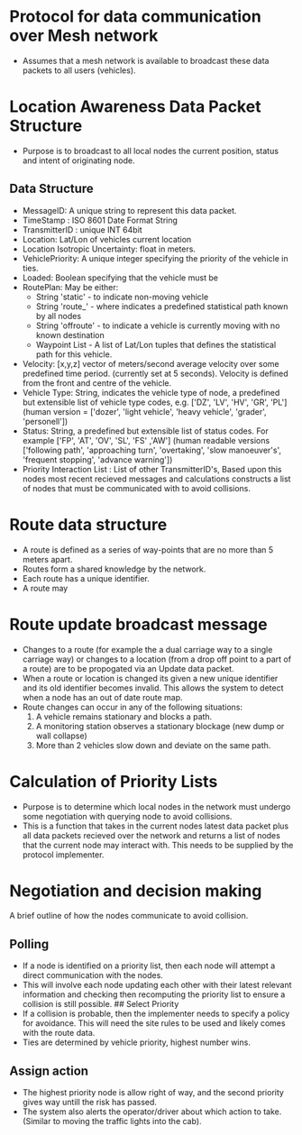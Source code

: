 # Protocol for data communication over Mesh network
 - Assumes that a mesh network is available to broadcast these data packets to all users (vehicles).
# Location Awareness Data Packet Structure
 - Purpose is to broadcast to all local nodes the current position, status and intent of originating node.
## Data Structure
 - MessageID: A unique string to represent this data packet.
 - TimeStamp : ISO 8601 Date Format String
 - TransmitterID : unique INT 64bit
 - Location: Lat/Lon of vehicles current location
 - Location Isotropic Uncertainty: float in meters.
 - VehiclePriority: A unique integer specifying the priority of the vehicle in ties.
 - Loaded: Boolean specifying that the vehicle must be
 - RoutePlan: May be either:
   - String 'static' - to indicate non-moving vehicle
   - String 'route_<id>' - where <id> indicates a predefined statistical path known by all nodes
   - String 'offroute' - to indicate a vehicle is currently moving with no known destination
   - Waypoint List - A list of Lat/Lon tuples that defines the statistical path for this vehicle.
 - Velocity: [x,y,z] vector of meters/second average velocity over some predefined
             time period. (currently set at 5 seconds). Velocity is defined from
             the front and centre of the vehicle.
 - Vehicle Type: String, indicates the vehicle type of node, a predefined but extensible list of vehicle type codes, e.g.
   ['DZ', 'LV', 'HV', 'GR', 'PL'] (human version = ['dozer', 'light vehicle', 'heavy vehicle', 'grader', 'personell'])
 - Status: String, a predefined but extensible list of status codes. For example
   ['FP', 'AT', 'OV', 'SL', 'FS' ,'AW'] (human readable versions
    ['following path', 'approaching turn', 'overtaking', 'slow manoeuver's',
    'frequent stopping', 'advance warning'])
 - Priority Interaction List : List of other TransmitterID's,
      Based upon this nodes most recent recieved messages and calculations
      constructs a list of nodes that must be communicated with to avoid collisions.

# Route data structure
 - A route is defined as a series of way-points that are no more than 5 meters apart.
 - Routes form a shared knowledge by the network.
 - Each route has a unique identifier.
 - A route may
# Route update broadcast message
 - Changes to a route (for example the a dual carriage way to a single
   carriage way) or changes to a location (from a drop off point to a
   part of a route) are to be propogated via an Update data packet.
 - When a route or location is changed its given a new unique
   identifier and its old identifier becomes invalid. This allows the
   system to detect when a node has an out of date route map.
 - Route changes can occur in any of the following situations:
     1. A vehicle remains stationary and blocks a path.
     2. A monitoring station observes a stationary blockage (new dump or wall collapse)
     3. More than 2 vehicles slow down and deviate on the same path.


# Calculation of Priority Lists
 - Purpose is to determine which local nodes in the network must
   undergo some negotiation with querying node to avoid collisions.
 - This is a function that takes in the current nodes latest data
   packet plus all data packets recieved over the network and returns
   a list of nodes that the current node may interact with. This needs
   to be supplied by the protocol implementer.

# Negotiation and decision making
A brief outline of how the nodes communicate to avoid collision.

## Polling
 - If a node is identified on a priority list, then each node will attempt a
   direct communication with the nodes.
 - This will involve each node updating each other with their latest
   relevant information and checking then recomputing the priority
   list to ensure a collision is still possible.  ## Select Priority
 - If a collision is probable, then the implementer needs to specify a
   policy for avoidance. This will need the site rules to be used and
   likely comes with the route data.
 - Ties are determined by vehicle priority, highest number wins.
## Assign action
 - The highest priority node is allow right of way, and the second
   priority gives way untill the risk has passed.
 - The system also alerts the operator/driver about which action to
   take.  (Similar to moving the traffic lights into the cab).
